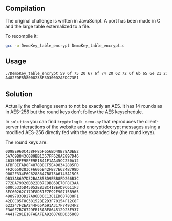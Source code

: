 Compilation
-----------

The original challenge is written in JavaScript.
A port has been made in C and the large table externalized to a file.

To recompile it:

```bash
gcc -o DemoKey_table_encrypt DemoKey_table_encrypt.c
```

Usage
-----

```bash
./DemoKey_table_encrypt 59 6f 75 20 67 6f 74 20 62 72 6f 6b 65 6e 21 21
A482EDE858008238F3D300D2AEDC73E1
```

Solution
--------

Actually the challenge seems to not be exactly an AES.
It has 14 rounds as in AES-256 but the round keys don't follow the AES keyschedule.

In `solution` you can find `kryptologik_demo.py` that reproduces the client-server interactions of the website and
encrypt/decrypt messages using a modified AES-256 directly fed with the expanded key (the round keys).

The round keys are:
```
0D9BE960C438FF85F656BD48B78A0EE2
5A769B843C089BB1357FF628AE897D46
46359EFF9EFE9E1B41F1AA45CC250A12
AFBF8EFAD8F4878B8CF5E498342885FD
FF2C650283CF6605B42FB77E624B798D
9002F334E6C6288647B873A6145A15C5
DB33A8697D32BAA858D9EBB8FD266B3C
772DA79020B322D37C9B86DE70F8C3AA
600C5335D45052EB3BC418EAD9C611F3
3EC60262C17DE8D51F7E92E90715B965
4989783DD27A96D30C13C1ED687838F1
42ECC85F8C38152BE2D3F70154F12C8F
623247F2EA244F65A691A317F74934F2
E3A0F7B76729FB15ABE864512923F937
4A41F291E18FAEAFEA926076DDD3586B
```
